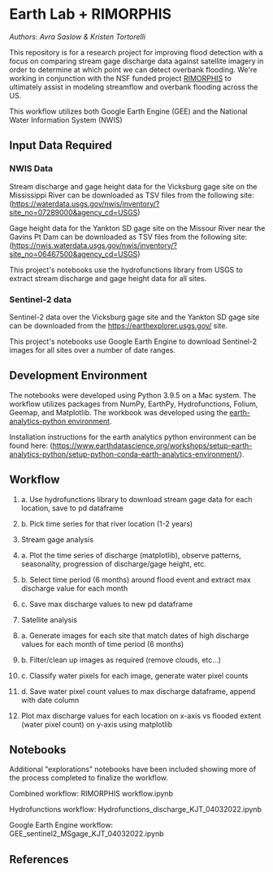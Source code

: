 
# Earth Lab + RIMORPHIS

_Authors: Avra Saslow & Kristen Tortorelli_

This repository is for a research project for improving flood detection with a focus on comparing stream gage discharge data against satellite imagery in order to determine at which point we can detect overbank flooding. We're working in conjunction with the NSF funded project [RIMORPHIS](https://rimorphis.org/) to ultimately assist in modeling streamflow and overbank flooding across the US.

This workflow utilizes both Google Earth Engine (GEE) and the National Water Information System (NWIS)

## Input Data Required

### NWIS Data
Stream discharge and gage height data for the Vicksburg gage site on the Mississippi River can be downloaded as TSV files from the following site: 
(https://waterdata.usgs.gov/nwis/inventory/?site_no=07289000&agency_cd=USGS)

Gage height data for the Yankton SD gage site on the Missour River near the Gavins Pt Dam can be downloaded as TSV files from the following site: 
(https://nwis.waterdata.usgs.gov/nwis/inventory/?site_no=06467500&agency_cd=USGS)

This project's notebooks use the hydrofunctions library from USGS to extract stream discharge and gage height data for all sites. 

### Sentinel-2 data

Sentinel-2 data over the Vicksburg gage site and the Yankton SD gage site can be downloaded from the https://earthexplorer.usgs.gov/ site. 

This project's notebooks use Google Earth Engine to download Sentinel-2 images for all sites over a number of date ranges. 

## Development Environment
The notebooks were developed using Python 3.9.5 on a Mac system. The workflow utilizes packages from NumPy, EarthPy, Hydrofunctions, Folium, Geemap, and Matplotlib. The workbook was developed using the [earth-analytics-python environment](https://github.com/earthlab/earth-analytics-python-env).

Installation instructions for the earth analytics python environment can be found here: (https://www.earthdatascience.org/workshops/setup-earth-analytics-python/setup-python-conda-earth-analytics-environment/).

## Workflow 

1. a. Use hydrofunctions library to download stream gage data for each location, save to pd dataframe
1. b. Pick time series for that river location (1-2 years)

2. Stream gage analysis
2. a. Plot the time series of discharge (matplotlib), observe patterns, seasonality, progression of discharge/gage height, etc.
2. b. Select time period (6  months) around flood event and extract max discharge value for each month
2. c. Save max discharge values to new pd dataframe

3. Satellite analysis
3. a. Generate images for each site that match dates of high discharge values for each month of time period (6 months)
3. b. Filter/clean up images as required (remove clouds, etc...)
3. c. Classify water pixels for each image, generate water pixel counts 
3. d. Save water pixel count values to max discharge dataframe, append with date column

4. Plot max discharge values for each location on x-axis vs flooded extent (water pixel count) on y-axis using matplotlib


## Notebooks
Additional "explorations" notebooks have been included showing more of the process completed to finalize the workflow.

Combined workflow: RIMORPHIS workflow.ipynb

Hydrofunctions workflow: Hydrofunctions_discharge_KJT_04032022.ipynb

Google Earth Engine workflow: GEE_sentinel2_MSgage_KJT_04032022.ipynb


## References

